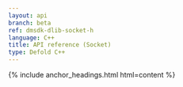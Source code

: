 ```yaml
---
layout: api
branch: beta
ref: dmsdk-dlib-socket-h
language: C++
title: API reference (Socket)
type: Defold C++
---
```

{% include anchor_headings.html html=content %}